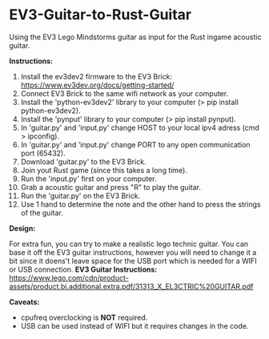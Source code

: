 # EV3-Guitar-to-Rust-Guitar
Using the EV3 Lego Mindstorms guitar as input for the Rust ingame acoustic guitar.

**Instructions:**
1) Install the ev3dev2 firmware to the EV3 Brick: https://www.ev3dev.org/docs/getting-started/
2) Connect EV3 Brick to the same wifi network as your computer.
3) Install the 'python-ev3dev2' library to your computer (> pip install python-ev3dev2).
4) Install the 'pynput' library to your computer (> pip install pynput).
5) In 'guitar.py' and 'input.py' change HOST to your local ipv4 adress (cmd > ipconfig).
6) In 'guitar.py' and 'input.py' change PORT to any open communication port (65432).
7) Download 'guitar.py' to the EV3 Brick.
8) Join yout Rust game (since this takes a long time).
9) Run the 'input.py' first on your computer.
10) Grab a acoustic guitar and press "R" to play the guitar.
11) Run the 'guitar.py' on the EV3 Brick.
12) Use 1 hand to determine the note and the other hand to press the strings of the guitar.

**Design:**

For extra fun, you can try to make a realistic lego technic guitar. You can base it off the EV3 guitar instructions, however you will need to change it a bit since it doens't leave space for the USB port which is needed for a WIFI or USB connection.
**EV3 Guitar Instructions:**
https://www.lego.com/cdn/product-assets/product.bi.additional.extra.pdf/31313_X_EL3CTRIC%20GUITAR.pdf

**Caveats:**
- cpufreq overclocking is **NOT** required.
- USB can be used instead of WIFI but it requires changes in the code.
